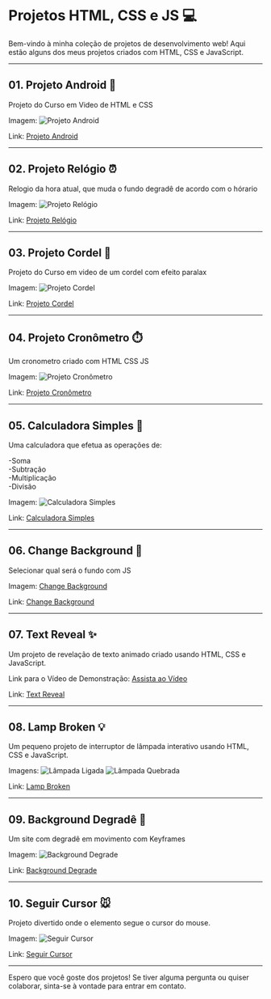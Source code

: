 # Projetos HTML, CSS e JS :computer:

Bem-vindo à minha coleção de projetos de desenvolvimento web! Aqui estão alguns dos meus projetos criados com HTML, CSS e JavaScript.

<hr>

## 01. Projeto Android :iphone:

Projeto do Curso em Video de HTML e CSS

Imagem:
![Projeto Android](01-Projeto-Android/Preview-Projeto-Android.JPG)

Link: [Projeto Android](https://codeclayton.github.io/Projetos-HTML-CSS-JS/01-Projeto-Android/#)

---

## 02. Projeto Relógio ⏰

Relogio da hora atual, que muda o fundo degradê de acordo com o hórario

Imagem:
![Projeto Relógio](02-Projeto-Relogio/Preview-Projeto-Relogio.JPG)

Link: [Projeto Relógio](https://codeclayton.github.io/Projetos-HTML-CSS-JS/02-Projeto-Relogio/)

---

## 03. Projeto Cordel :scroll:

Projeto do Curso em video de um cordel com efeito paralax

Imagem:
![Projeto Cordel](03-projeto-cordel/Preview-projeto-cordel.JPG)

Link: [Projeto Cordel](https://codeclayton.github.io/Projetos-HTML-CSS-JS/03-projeto-cordel/)

---

## 04. Projeto Cronômetro ⏱️

Um cronometro criado com HTML CSS JS 

Imagem:
![Projeto Cronômetro](04-projeto-cronometro/Preview-Projeto-Cronometro.JPG)

Link: [Projeto Cronômetro](https://codeclayton.github.io/Projetos-HTML-CSS-JS/04-projeto-cronometro/)

---

## 05. Calculadora Simples 🧮

Uma calculadora que efetua as operações de:

-Soma <br>
-Subtração <br>
-Multiplicação <br>
-Divisão <br>

Imagem:
![Calculadora Simples](05-Calculadora-Simples/Preview-Calculadora-Simples.JPG)

Link: [Calculadora Simples](https://codeclayton.github.io/Projetos-HTML-CSS-JS/05-Calculadora-Simples/)

---

## 06. Change Background 🌈

Selecionar qual será o fundo com JS

Imagem:
[Change Background](06-Change-Background/Preview-Change-Background.JPG)

Link: [Change Background](https://codeclayton.github.io/Projetos-HTML-CSS-JS/06-Change-Background/)

---

## 07. Text Reveal ✨

Um projeto de revelação de texto animado criado usando HTML, CSS e JavaScript.

Link para o Vídeo de Demonstração:
[Assista ao Vídeo](https://youtu.be/Dr6aCVIemGg?si=lDKlsEMYbB9SnioZ)

Link: [Text Reveal](https://codeclayton.github.io/Projetos-HTML-CSS-JS/07-Text-Reveal/)

---

## 08. Lamp Broken 💡

Um pequeno projeto de interruptor de lâmpada interativo usando HTML, CSS e JavaScript.

Imagens:
![Lâmpada Ligada](08-Lamp-Broken/Preview-Lamp-Broken.JPG)
![Lâmpada Quebrada](08-Lamp-Broken/Preview-Lamp-Broken2.JPG)

Link: [Lamp Broken](https://codeclayton.github.io/Projetos-HTML-CSS-JS/08-Lamp-Broken/)

---

## 09. Background Degradê 🌅

Um site com degradê em movimento com Keyframes

Imagem:
![Background Degrade](09-Background-Degrade/Preview-Back-Degrade.JPG)

Link: [Background Degrade](https://codeclayton.github.io/Projetos-HTML-CSS-JS/09-Background-Degrade/)

---

## 10. Seguir Cursor 🐭

Projeto divertido onde o elemento segue o cursor do mouse.

Imagem:
![Seguir Cursor](10-Seguir-Cursor/Preview-Seguir-Cusor.png)

Link: [Seguir Cursor](https://codeclayton.github.io/Projetos-HTML-CSS-JS/10-Seguir-Cursor/)

<hr>

Espero que você goste dos projetos! Se tiver alguma pergunta ou quiser colaborar, sinta-se à vontade para entrar em contato.